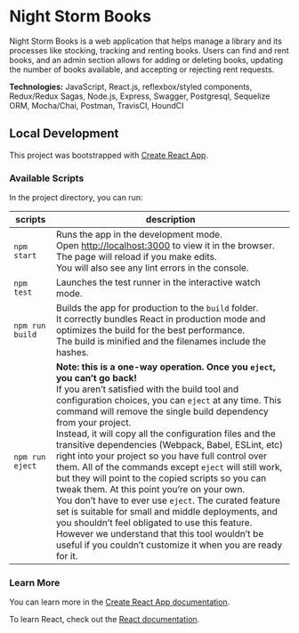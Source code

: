 # Night Storm Books

Night Storm Books is a web application that helps manage a library and its processes like stocking, tracking and renting books. Users can find and rent books, and an admin section allows for adding or deleting books, updating the number of books available, and accepting or rejecting rent requests.

**Technologies:** JavaScript, React.js, reflexbox/styled components, Redux/Redux Sagas, Node.js, Express, Swagger, Postgresql, Sequelize ORM, Mocha/Chai, Postman, TravisCI, HoundCI 

## Local Development

This project was bootstrapped with [Create React App](https://github.com/facebook/create-react-app).

### Available Scripts

In the project directory, you can run:

scripts | description
--- | ---
`npm start` | Runs the app in the development mode.<br> Open [http://localhost:3000](http://localhost:3000) to view it in the browser. <br> The page will reload if you make edits.<br> You will also see any lint errors in the console.
`npm test` | Launches the test runner in the interactive watch mode.<br>
`npm run build` | Builds the app for production to the `build` folder.<br> It correctly bundles React in production mode and optimizes the build for the best performance. <br> The build is minified and the filenames include the hashes.<br>
`npm run eject` | **Note: this is a one-way operation. Once you `eject`, you can’t go back!** <br> If you aren’t satisfied with the build tool and configuration choices, you can `eject` at any time. This command will remove the single build dependency from your project. <br> Instead, it will copy all the configuration files and the transitive dependencies (Webpack, Babel, ESLint, etc) right into your project so you have full control over them. All of the commands except `eject` will still work, but they will point to the copied scripts so you can tweak them. At this point you’re on your own. <br> You don’t have to ever use `eject`. The curated feature set is suitable for small and middle deployments, and you shouldn’t feel obligated to use this feature. However we understand that this tool wouldn’t be useful if you couldn’t customize it when you are ready for it.

### Learn More

You can learn more in the [Create React App documentation](https://facebook.github.io/create-react-app/docs/getting-started).

To learn React, check out the [React documentation](https://reactjs.org/).

